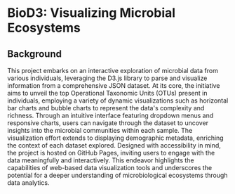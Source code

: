 # BioD3: Visualizing Microbial Ecosystems
## Background
This project embarks on an interactive exploration of microbial data from various individuals, leveraging the D3.js library to parse and visualize information from a comprehensive JSON dataset. At its core, the initiative aims to unveil the top Operational Taxonomic Units (OTUs) present in individuals, employing a variety of dynamic visualizations such as horizontal bar charts and bubble charts to represent the data's complexity and richness. Through an intuitive interface featuring dropdown menus and responsive charts, users can navigate through the dataset to uncover insights into the microbial communities within each sample. The visualization effort extends to displaying demographic metadata, enriching the context of each dataset explored. Designed with accessibility in mind, the project is hosted on GitHub Pages, inviting users to engage with the data meaningfully and interactively. This endeavor highlights the capabilities of web-based data visualization tools and underscores the potential for a deeper understanding of microbiological ecosystems through data analytics.
